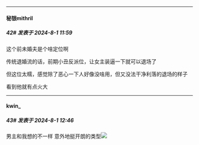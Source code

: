﻿
*****

####  秘银mithril  
##### 42#       发表于 2024-8-1 11:59

这个前未婚夫是个啥定位啊

传统退婚流的话，前期小丑反派位，让女主装逼一下就可以退场了

但这位太糯，感觉除了恶心一下人好像没啥用，但又没法干净利落的退场的样子

看到他就有点火大


*****

####  kwin_  
##### 43#       发表于 2024-8-1 12:46

男主和我想的不一样 意外地挺开朗的类型<img src="https://static.saraba1st.com/image/smiley/face2017/034.png" referrerpolicy="no-referrer">


